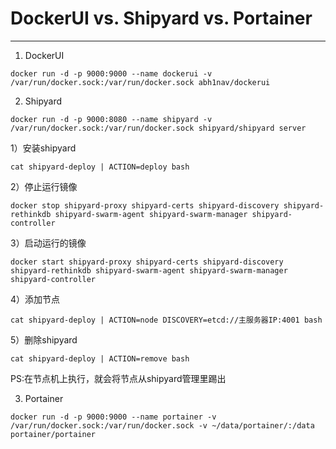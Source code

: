 # DockerUI vs. Shipyard vs. Portainer
---

1. DockerUI

```
docker run -d -p 9000:9000 --name dockerui -v /var/run/docker.sock:/var/run/docker.sock abh1nav/dockerui
```

2. Shipyard

```
docker run -d -p 9000:8080 --name shipyard -v /var/run/docker.sock:/var/run/docker.sock shipyard/shipyard server
```

1）安装shipyard

```
cat shipyard-deploy | ACTION=deploy bash
```

2）停止运行镜像

```
docker stop shipyard-proxy shipyard-certs shipyard-discovery shipyard-rethinkdb shipyard-swarm-agent shipyard-swarm-manager shipyard-controller
```
  
3）启动运行的镜像

```
docker start shipyard-proxy shipyard-certs shipyard-discovery shipyard-rethinkdb shipyard-swarm-agent shipyard-swarm-manager shipyard-controller
```

4）添加节点

```
cat shipyard-deploy | ACTION=node DISCOVERY=etcd://主服务器IP:4001 bash
```

5）删除shipyard

```
cat shipyard-deploy | ACTION=remove bash
```
PS:在节点机上执行，就会将节点从shipyard管理里踢出

3. Portainer

```
docker run -d -p 9000:9000 --name portainer -v /var/run/docker.sock:/var/run/docker.sock -v ~/data/portainer/:/data portainer/portainer
```